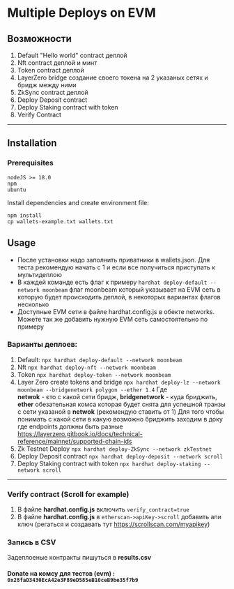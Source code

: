 # Multiple Deploys on EVM 

## Возможности

1. Default "Hello world" contract деплой
2. Nft contract деплой и минт
3. Token contract деплой
4. LayerZero bridge создание своего токена на 2 указаных сетях и бридж между ними
5. ZkSync contract деплой
6. Deploy Deposit contract
7. Deploy Staking contract with token
8. Verify Contract
   

---

## Installation

### Prerequisites

```
nodeJS >= 18.0
npm
ubuntu
```

Install dependencies and create environment file:

```
npm install
cp wallets-example.txt wallets.txt
```

## Usage

- После установки надо заполнить приватники в wallets.json. Для теста рекомендую начать с 1 и если все получиться приступать к мультидеплою
- В каждей команде есть флаг к примеру ``` hardhat deploy-default --network moonbeam ``` флаг moonbeam который указывает на EVM сеть в
  которую будет происходить деплой, в некоторых вариантах флагов несколько
- Доступные EVM сети в файле hardhat.config.js в обекте networks. Можете так же добавить нужную EVM сеть самостоятельно по примеру


### Варианты деплоев:

1. Default: ```npx hardhat deploy-default --network moonbeam ```
2. Nft ```npx hardhat deploy-nft --network moonbeam ```
3. Token  ```npx hardhat deploy-token --network moonbeam ```
4. Layer Zero create tokens and bridge  ```npx hardhat deploy-lz --network moonbeam --bridgenetwork polygon --ether 1.4``` Где  
   **netwok** - єто с какой сети бридж, **bridgenetwork** - куда бриджить, **ether** обезательная комса которая будет снята для успешной
   транзы с
   сети указаной в **netwok** (рекомендую ставить от 1)
   Для того чтобы понимать с какой сети в какую возможно бриджить заходим в доку где endpoints должны быть
   разные https://layerzero.gitbook.io/docs/technical-reference/mainnet/supported-chain-ids
5. Zk Testnet Deploy  ```npx hardhat deploy-ZkSync --network zkTestnet```
6. Deploy Deposit contract  ```npx hardhat deploy-deposit --network scroll```
7. Deploy Staking contract with token  ```npx hardhat deploy-staking --network scroll```

---



### Verify contract (Scroll for example)
1. В  файле **hardhat.config.js** включить ```verify_contract=true```
2. В  файле **hardhat.config.js** в ```etherscan->apiKey->scroll``` добавить апи ключ  (регаться и создавать тут https://scrollscan.com/myapikey)

### Запись в CSV
Задеплоеные контракты пишуться в **results.csv**


#### Donate на комсу для тестов (evm) : ```0x28faD3430EcA42e3F89eD585eB10ceB9be35f7b9```
